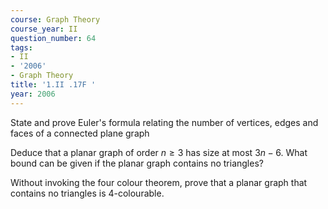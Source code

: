 ```yaml
---
course: Graph Theory
course_year: II
question_number: 64
tags:
- II
- '2006'
- Graph Theory
title: '1.II .17F '
year: 2006
---
```



State and prove Euler's formula relating the number of vertices, edges and faces of a connected plane graph

Deduce that a planar graph of order $n \geqslant 3$ has size at most $3 n-6$. What bound can be given if the planar graph contains no triangles?

Without invoking the four colour theorem, prove that a planar graph that contains no triangles is 4-colourable.